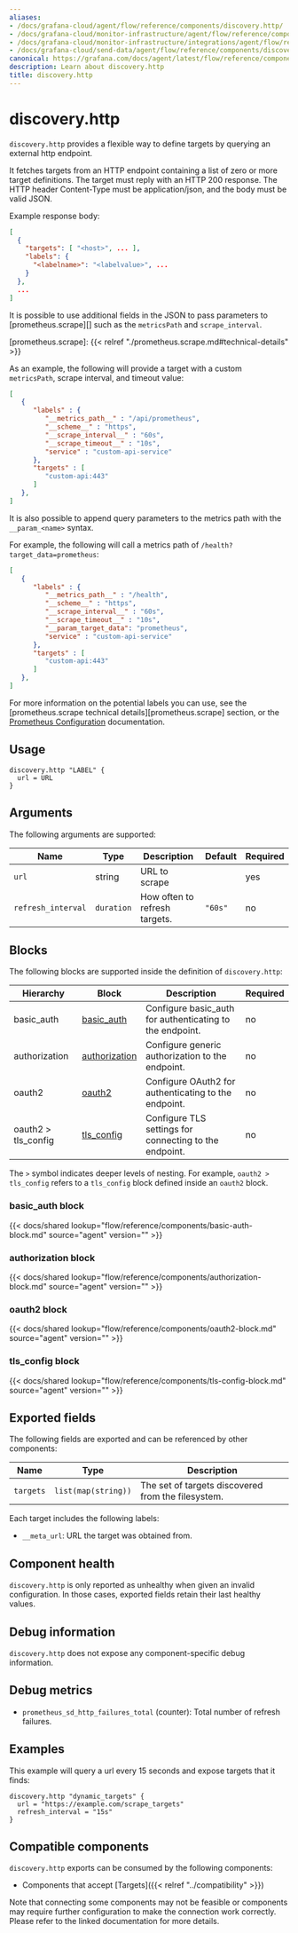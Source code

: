 ```yaml
---
aliases:
- /docs/grafana-cloud/agent/flow/reference/components/discovery.http/
- /docs/grafana-cloud/monitor-infrastructure/agent/flow/reference/components/discovery.http/
- /docs/grafana-cloud/monitor-infrastructure/integrations/agent/flow/reference/components/discovery.http/
- /docs/grafana-cloud/send-data/agent/flow/reference/components/discovery.http/
canonical: https://grafana.com/docs/agent/latest/flow/reference/components/discovery.http/
description: Learn about discovery.http
title: discovery.http
---
```


# discovery.http

`discovery.http` provides a flexible way to define targets by querying an external http endpoint.

It fetches targets from an HTTP endpoint containing a list of zero or more target definitions. The target must reply with an HTTP 200 response. The HTTP header Content-Type must be application/json, and the body must be valid JSON.

Example response body:

```json
[
  {
    "targets": [ "<host>", ... ],
    "labels": {
      "<labelname>": "<labelvalue>", ...
    }
  },
  ...
]
```

It is possible to use additional fields in the JSON to pass parameters to [prometheus.scrape][] such as the `metricsPath` and `scrape_interval`.

[prometheus.scrape]: {{< relref "./prometheus.scrape.md#technical-details" >}}

As an example, the following will provide a target with a custom `metricsPath`, scrape interval, and timeout value:

```json
[
   {
      "labels" : {
         "__metrics_path__" : "/api/prometheus",
         "__scheme__" : "https",
         "__scrape_interval__" : "60s",
         "__scrape_timeout__" : "10s",
         "service" : "custom-api-service"
      },
      "targets" : [
         "custom-api:443"
      ]
   },
]

```

It is also possible to append query parameters to the metrics path with the `__param_<name>` syntax.

For example, the following will call a metrics path of `/health?target_data=prometheus`:

```json
[
   {
      "labels" : {
         "__metrics_path__" : "/health",
         "__scheme__" : "https",
         "__scrape_interval__" : "60s",
         "__scrape_timeout__" : "10s",
         "__param_target_data": "prometheus",
         "service" : "custom-api-service"
      },
      "targets" : [
         "custom-api:443"
      ]
   },
]

```

For more information on the potential labels you can use, see the [prometheus.scrape technical details][prometheus.scrape] section, or the [Prometheus Configuration](https://prometheus.io/docs/prometheus/latest/configuration/configuration/#relabel_config) documentation.

## Usage

```river
discovery.http "LABEL" {
  url = URL
}
```

## Arguments

The following arguments are supported:

Name            | Type                | Description                                                                                | Default | Required
--------------- | ------------------- | ------------------------------------------------------------------------------------------ |---------| --------
`url`  | string | URL to scrape |         | yes
`refresh_interval`   | `duration`          | How often to refresh targets.                                                  | `"60s"` | no

## Blocks

The following blocks are supported inside the definition of
`discovery.http`:

Hierarchy | Block | Description | Required
--------- | ----- | ----------- | --------
basic_auth | [basic_auth][] | Configure basic_auth for authenticating to the endpoint. | no
authorization | [authorization][] | Configure generic authorization to the endpoint. | no
oauth2 | [oauth2][] | Configure OAuth2 for authenticating to the endpoint. | no
oauth2 > tls_config | [tls_config][] | Configure TLS settings for connecting to the endpoint. | no

The `>` symbol indicates deeper levels of nesting. For example,
`oauth2 > tls_config` refers to a `tls_config` block defined inside
an `oauth2` block.

[basic_auth]: #basic_auth-block
[authorization]: #authorization-block
[oauth2]: #oauth2-block
[tls_config]: #tls_config-block

### basic_auth block

{{< docs/shared lookup="flow/reference/components/basic-auth-block.md" source="agent" version="<AGENT VERSION>" >}}

### authorization block

{{< docs/shared lookup="flow/reference/components/authorization-block.md" source="agent" version="<AGENT VERSION>" >}}

### oauth2 block

{{< docs/shared lookup="flow/reference/components/oauth2-block.md" source="agent" version="<AGENT VERSION>" >}}

### tls_config block

{{< docs/shared lookup="flow/reference/components/tls-config-block.md" source="agent" version="<AGENT VERSION>" >}}

## Exported fields

The following fields are exported and can be referenced by other components:

Name | Type | Description
---- | ---- | -----------
`targets` | `list(map(string))` | The set of targets discovered from the filesystem.

Each target includes the following labels:

* `__meta_url`: URL the target was obtained from.

## Component health

`discovery.http` is only reported as unhealthy when given an invalid
configuration. In those cases, exported fields retain their last healthy
values.

## Debug information

`discovery.http` does not expose any component-specific debug information.

## Debug metrics

* `prometheus_sd_http_failures_total` (counter): Total number of refresh failures.

## Examples

This example will query a url every 15 seconds and expose targets that it finds:

```river
discovery.http "dynamic_targets" {
  url = "https://example.com/scrape_targets"
  refresh_interval = "15s"
}
```

<!-- START GENERATED COMPATIBLE COMPONENTS -->

## Compatible components

`discovery.http` exports can be consumed by the following components:

- Components that accept [Targets]({{< relref "../compatibility" >}})

Note that connecting some components may not be feasible or components may require further configuration to make the connection work correctly. Please refer to the linked documentation for more details.

<!-- END GENERATED COMPATIBLE COMPONENTS -->
